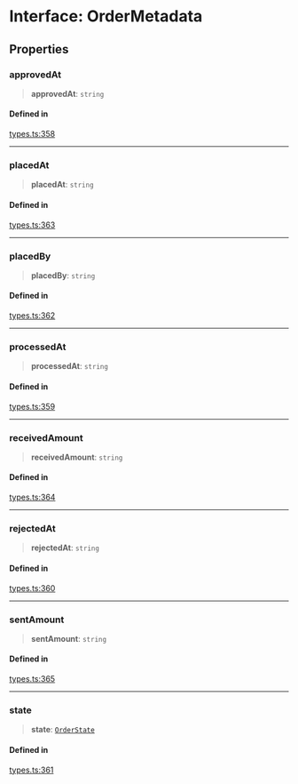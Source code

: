 # Interface: OrderMetadata

## Properties

### approvedAt

> **approvedAt**: `string`

#### Defined in

[types.ts:358](https://github.com/monerium/js-monorepo/blob/main/packages/sdk/src/types.ts#L358)

***

### placedAt

> **placedAt**: `string`

#### Defined in

[types.ts:363](https://github.com/monerium/js-monorepo/blob/main/packages/sdk/src/types.ts#L363)

***

### placedBy

> **placedBy**: `string`

#### Defined in

[types.ts:362](https://github.com/monerium/js-monorepo/blob/main/packages/sdk/src/types.ts#L362)

***

### processedAt

> **processedAt**: `string`

#### Defined in

[types.ts:359](https://github.com/monerium/js-monorepo/blob/main/packages/sdk/src/types.ts#L359)

***

### receivedAmount

> **receivedAmount**: `string`

#### Defined in

[types.ts:364](https://github.com/monerium/js-monorepo/blob/main/packages/sdk/src/types.ts#L364)

***

### rejectedAt

> **rejectedAt**: `string`

#### Defined in

[types.ts:360](https://github.com/monerium/js-monorepo/blob/main/packages/sdk/src/types.ts#L360)

***

### sentAmount

> **sentAmount**: `string`

#### Defined in

[types.ts:365](https://github.com/monerium/js-monorepo/blob/main/packages/sdk/src/types.ts#L365)

***

### state

> **state**: [`OrderState`](/docs/packages/SDK/enumerations/OrderState.md)

#### Defined in

[types.ts:361](https://github.com/monerium/js-monorepo/blob/main/packages/sdk/src/types.ts#L361)

